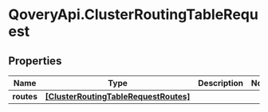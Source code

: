 # QoveryApi.ClusterRoutingTableRequest

## Properties

Name | Type | Description | Notes
------------ | ------------- | ------------- | -------------
**routes** | [**[ClusterRoutingTableRequestRoutes]**](ClusterRoutingTableRequestRoutes.md) |  | 


